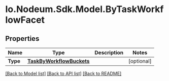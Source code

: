 # Io.Nodeum.Sdk.Model.ByTaskWorkflowFacet
## Properties

Name | Type | Description | Notes
------------ | ------------- | ------------- | -------------
**Type** | [**TaskByWorkflowBuckets**](TaskByWorkflowBuckets.md) |  | [optional] 

[[Back to Model list]](../README.md#documentation-for-models) [[Back to API list]](../README.md#documentation-for-api-endpoints) [[Back to README]](../README.md)

